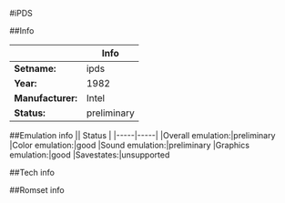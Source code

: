 #iPDS

##Info

||Info|
|-----|-----|
|**Setname:**|ipds
|**Year:**|1982
|**Manufacturer:**|Intel
|**Status:**|preliminary

##Emulation info
|| Status |
|-----|-----|
|Overall emulation:|preliminary
|Color emulation:|good
|Sound emulation:|preliminary
|Graphics emulation:|good
|Savestates:|unsupported

##Tech info

##Romset info

<!--- START OF EDITED COMMENT DO NOT TOUCH TEXT ABOVE-->
